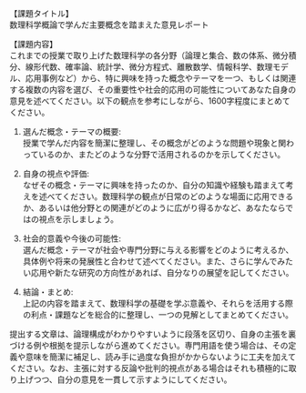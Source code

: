 【課題タイトル】  
数理科学概論で学んだ主要概念を踏まえた意見レポート

【課題内容】  
これまでの授業で取り上げた数理科学の各分野（論理と集合、数の体系、微分積分、線形代数、確率論、統計学、微分方程式、離散数学、情報科学、数理モデル、応用事例など）から、特に興味を持った概念やテーマを一つ、もしくは関連する複数の内容を選び、その重要性や社会的応用の可能性についてあなた自身の意見を述べてください。以下の観点を参考にしながら、1600字程度にまとめてください。

1) 選んだ概念・テーマの概要:  
   授業で学んだ内容を簡潔に整理し、その概念がどのような問題や現象と関わっているのか、またどのような分野で活用されるのかを示してください。

2) 自身の視点や評価:  
   なぜその概念・テーマに興味を持ったのか、自分の知識や経験も踏まえて考えを述べてください。数理科学の観点が日常のどのような場面に応用できるか、あるいは他分野との関連がどのように広がり得るかなど、あなたならではの視点を示しましょう。

3) 社会的意義や今後の可能性:  
   選んだ概念・テーマが社会や専門分野に与える影響をどのように考えるか、具体例や将来の発展性と合わせて述べてください。また、さらに学んでみたい応用や新たな研究の方向性があれば、自分なりの展望を記してください。

4) 結論・まとめ:  
   上記の内容を踏まえて、数理科学の基礎を学ぶ意義や、それらを活用する際の利点・課題などを総合的に整理し、一つの見解としてまとめてください。

提出する文章は、論理構成がわかりやすいように段落を区切り、自身の主張を裏づける例や根拠を提示しながら進めてください。専門用語を使う場合は、その定義や意味を簡潔に補足し、読み手に過度な負担がかからないように工夫を加えてください。なお、主張に対する反論や批判的視点がある場合はそれも積極的に取り上げつつ、自分の意見を一貫して示すようにしてください。